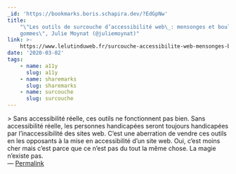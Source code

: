 ```yaml
---
_id: 'https://bookmarks.boris.schapira.dev/?EdGpNw'
title:
    "\"Les outils de surcouche d’accessibilité web\_: mensonges et boules de
    gommes\", Julie Moynat (@juliemoynat)"
link: >-
    https://www.lelutinduweb.fr/surcouche-accessibilite-web-mensonges-boules-gommes/
date: '2020-03-02'
tags:
    - name: a11y
      slug: a11y
    - name: sharemarks
      slug: sharemarks
    - name: surcouche
      slug: surcouche
---
```


&gt; Sans accessibilité réelle, ces outils ne fonctionnent pas bien. Sans
accessibilité réelle, les personnes handicapées seront toujours handicapées par
l’inaccessibilité des sites web. C’est une aberration de vendre ces outils en
les opposants à la mise en accessibilité d’un site web. Oui, c’est moins cher
mais c’est parce que ce n’est pas du tout la même chose. La magie n’existe pas.
<br>&#8212;
<a href="https://bookmarks.boris.schapira.dev/?EdGpNw" title="Permalink">Permalink</a>
